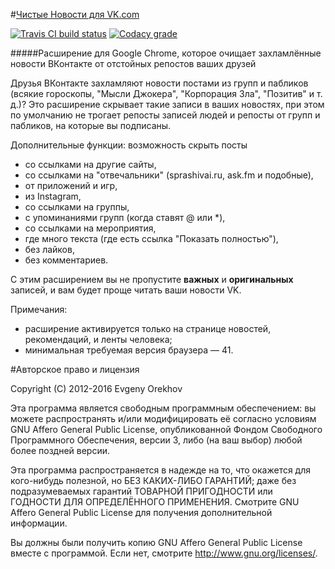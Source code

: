 #[Чистые Новости для VK.com](https://chrome.google.com/webstore/detail/poannipkjoijnlchnpljlhgphaappbkf)

[![Travis CI build status](https://img.shields.io/travis/EvgenyOrekhov/Clean-Feed-for-VK.com/develop.svg?style=flat-square)](https://travis-ci.org/EvgenyOrekhov/Clean-Feed-for-VK.com)
[![Codacy grade](https://img.shields.io/codacy/ec07e4d8bca5469ebf0e1ea508d0aae6/develop.svg?style=flat-square)](https://www.codacy.com/app/EvgenyOrekhov/Clean-Feed-for-VK-com/dashboard?bid=3038614)

#####Расширение для Google Chrome, которое очищает захламлённые новости ВКонтакте от отстойных репостов ваших друзей

Друзья ВКонтакте захламляют новости постами из групп и пабликов (всякие гороскопы, "Мысли Джокера", "Корпорация Зла", "Позитив" и т. д.)?
Это расширение скрывает такие записи в ваших новостях, при этом по умолчанию не трогает репосты записей людей и репосты от групп и пабликов, на которые вы подписаны.

Дополнительные функции: возможность скрыть посты
- со ссылками на другие сайты,
- со ссылками на "отвечальники" (sprashivai.ru, ask.fm и подобные),
- от приложений и игр,
- из Instagram,
- со ссылками на группы,
- с упоминаниями групп (когда ставят @ или *),
- со ссылками на мероприятия,
- где много текста (где есть ссылка "Показать полностью"),
- без лайков,
- без комментариев.

С этим расширением вы не пропустите **важных** и **оригинальных** записей, и вам будет проще читать ваши новости VK.

Примечания:
- расширение активируется только на странице новостей, рекомендаций, и ленты человека;
- минимальная требуемая версия браузера — 41.

#Авторское право и лицензия

Copyright (C) 2012-2016 Evgeny Orekhov

Эта программа является свободным программным обеспечением: вы можете распространять и/или модифицировать её согласно условиям GNU Affero General Public License, опубликованной Фондом Свободного Программного Обеспечения, версии 3, либо (на ваш выбор) любой более поздней версии.

Эта программа распространяется в надежде на то, что окажется для кого-нибудь полезной, но БЕЗ КАКИХ-ЛИБО ГАРАНТИЙ; даже без подразумеваемых гарантий ТОВАРНОЙ ПРИГОДНОСТИ или ГОДНОСТИ ДЛЯ ОПРЕДЕЛЁННОГО ПРИМЕНЕНИЯ. Смотрите GNU Affero General Public License для получения дополнительной информации.

Вы должны были получить копию GNU Affero General Public License вместе с программой. Если нет, смотрите <http://www.gnu.org/licenses/>.
